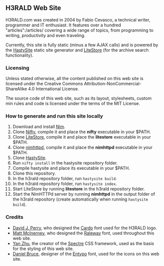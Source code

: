 ## H3RALD Web Site

H3RALD.com was created in 2004 by Fabio Cevasco, a technical writer, programmer and IT enthusiast. It features over a hundred "articles":/articles/ covering a wide range of topics, from programming to writing, productivity and even traveling.

Currently, this site is fully static (minus a few AJAX calls) and is powered by the [HastySite](https://h3rald.com/hastysite/) static site generator and [LiteStore](https://h3rald.com/litestore/) (for the archive search functionality).


### Licensing

Unless stated otherwise, all the content published on this web site is licensed under the Creative Commons Attribution-NonCommercial-ShareAlike 4.0 International License. 

The source code of this web site, such as its layout, stylesheets, custom min rules and code is licensed under the terms of the MIT License.

### How to generate and run this site locally

1. Download and install [Nim](https://nim-lang.org).
2. Clone [Nifty](https://github.com/h3rald/nifty/), compile it and place the **nifty** executable in your $PATH.
2. Clone [LiteStore](https://github.com/h3rald/litestore/), compile it and place the **litestore** executable in your $PATH.
2. Clone [nimhttpd](https://github.com/h3rald/nimhttpd/), compile it and place the **nimhttpd** executable in your $PATH.
3. Clone [HastySite](https://github.com/h3rald/hastysite/).
4. Run `nifty install` in the hastysite repository folder.
5. Compile hastysite and place its executable in your $PATH.
6. Clone this repository.
7. In the h3rald repository folder, run `hastysite build`.
8. In the h3rald repository folder, run `hastysite index`.
9. Start LiteStore by running **litestore** in the h3rald repository folder.
10. Start the NimHTTPd server by running **nimhttpd** in the output folder of the h3rald repository (create automatically when running `hastysite build`).


### Credits

* [David J. Perry](http://scholarsfonts.net/), who designed the [Cardo](http://scholarsfonts.net/cardofnt.html) font used for the H3RALD logo.
* [Matt McInerney](https://www.theleagueofmoveabletype.com/members/matt), who designed the [Raleway](https://www.theleagueofmoveabletype.com/raleway) font, used throughout this web site.
* [Yan Zhu](https://twitter.com/picturepan2), the creator of the [Spectre](https://picturepan2.github.io/spectre/) CSS framework, used as the basis for the styling of this web site.
* [Daniel Bruce](http://www.danielbruce.se/), designer of the [Entypo](http://www.entypo.com/) font, used for the icons on this web site.

